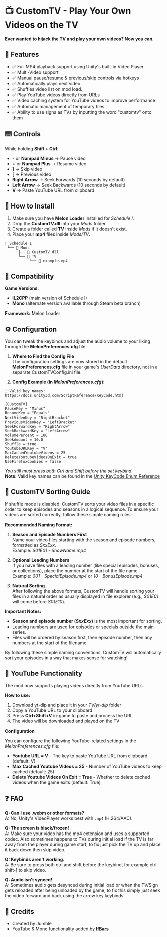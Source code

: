 # 📺 CustomTV - Play Your Own Videos on the TV

**Ever wanted to hijack the TV and play your own videos? Now you can.**

## 🧩 Features
- ✅ Full MP4 playback support using Unity's built-in Video Player
- ✅ Multi-Video support
- ✅ Manual pause/resume & previous/skip controls via hotkeys
- ✅ Automatically plays next video
- ✅ Shuffles video list on mod load.
- ✅ Play YouTube videos directly from URLs
- ✅ Video caching system for YouTube videos to improve performance
- ✅ Automatic management of temporary files
- ✅ Ability to use signs as TVs by inputting the word "customtv" onto them

## ⌨️ Controls
While holding **Shift + Ctrl**:

- **-** or **Numpad Minus** → Pause video
- **+** or **Numpad Plus** → Resume video
- **]** → Skip video
- **[** → Previous video
- **Right Arrow** → Seek Forwards (10 seconds by default)
- **Left Arrow** → Seek Backwards (10 seconds by default)
- **V** → Paste YouTube URL from clipboard

## 📁 How to Install
1. Make sure you have **Melon Loader** installed for *Schedule I*.  
2. Drop the **CustomTV.dll** into your *Mods* folder  
3. Create a folder called **TV** inside *Mods* if it doesn't exist.  
4. Place your **mp4** files inside *Mods/TV*.

```
📁 Schedule I
 └── 📁 Mods
      ├── 📄 CustomTV.dll
      └── 📁 TV
           └── 📄 example.mp4
```

## 🧪 Compatibility
**Game Versions:**  
- **IL2CPP** (main version of Schedule I)  
- **Mono** (alternate version available through Steam beta branch)  

**Framework:** Melon Loader

## ⚙️ Configuration
You can tweak the keybinds and adjust the audio volume to your liking through the **MelonPreferences.cfg** file:

1. **Where to Find the Config File**  
   The configuration settings are now stored in the default **MelonPreferences.cfg** file in your game's *UserData* directory, not in a separate CustomTVConfig.ini file.

2. **Config Example (in _MelonPreferences.cfg_):**
```
; Valid key names: https://docs.unity3d.com/ScriptReference/KeyCode.html

[CustomTV]
PauseKey = "Minus"
ResumeKey = "Equals"
NextVideoKey = "RightBracket"
PreviousVideoKey = "LeftBracket"
SeekForwardKey = "RightArrow"
SeekBackwardKey = "LeftArrow"
VolumePercent = 100
SeekAmount = 10.0
Shuffle = true
YoutubeURLKey = "V"
MaxCachedYoutubeVideos = 25
DeleteYoutubeVideosOnExit = true
UseFirefoxCookies = false
```

*You still must press both Ctrl and Shift before the set keybind.*  
**Note:** Valid key names can be found in the [Unity KeyCode Enum Reference](https://docs.unity3d.com/ScriptReference/KeyCode.html)

## 🔀 CustomTV Sorting Guide
If shuffle mode is disabled, CustomTV sorts your video files in a specific order to keep episodes and seasons in a logical sequence. To ensure your videos are sorted correctly, follow these simple naming rules:

**Recommended Naming Format:**

1. **Season and Episode Numbers First**  
   Name your video files starting with the season and episode numbers, formatted as *SxxExx*.  
   Example: *S01E01 - ShowName.mp4*

2. **Optional Leading Numbers**  
   If you have files with a leading number (like special episodes, bonuses, or collections), place the number at the start of the file name.  
   Example: *001 - SpecialEpisode.mp4* or *10 - BonusEpisode.mp4*

3. **Natural Sorting**  
   After following the above formats, CustomTV will handle sorting your files in a natural order as usually displayed in file explorer (e.g., *S01E01* will come before *S01E10*).

**Important Notes:**
- **Season and episode number (*SxxExx*)** is the most important for sorting.
- Leading numbers are used for episodes or specials outside the main series.
- Files will be ordered by season first, then episode number, then any numbers at the start of the filename.

By following these simple naming conventions, CustomTV will automatically sort your episodes in a way that makes sense for watching!

## 🎥 YouTube Functionality
The mod now supports playing videos directly from YouTube URLs.

**How to use:**

1. Download yt-dlp and place it in your *TV/yt-dlp* folder  
2. Copy a YouTube URL to your clipboard  
3. Press **Ctrl+Shift+V** in-game to paste and process the URL  
4. The video will be downloaded and played on the TV

**Configuration**

You can configure the following YouTube-related settings in the *MelonPreferences.cfg* file:

- **Youtube URL = V** - The key to paste YouTube URL from clipboard (default: V)  
- **Max Cached Youtube Videos = 25** - Number of YouTube videos to keep cached (default: 25)  
- **Delete Youtube Videos On Exit = True** - Whether to delete cached videos when the game exits (default: True)  

## ❓ FAQ

**Q: Can I use .webm or other formats?**  
A: No, Unity's VideoPlayer works best with `.mp4` (H.264/AAC).

**Q: The screen is black/frozen!**  
A: Make sure your video has the mp4 extension and uses a supported codec. Also sometimes happens to TVs during initial load if the TV is far away from the player during game start, to fix just pick the TV up and place it back down then skip video.

**Q: Keybinds aren't working.**  
A: Be sure to press both ctrl and shift before the keybind, for example ctrl-shift-] to skip video.

**Q: Audio isn't synced!**  
A: Sometimes audio gets desynced during initial load or when the TV/Sign gets reloaded after being unloaded by the game, to fix this simply just seek the video forward and back using the arrow key keybinds.

## 🎉 Credits

- Created by Jumble  
- YouTube & Mono functionality added by [**IfBars**](https://next.nexusmods.com/profile/IfBars)
